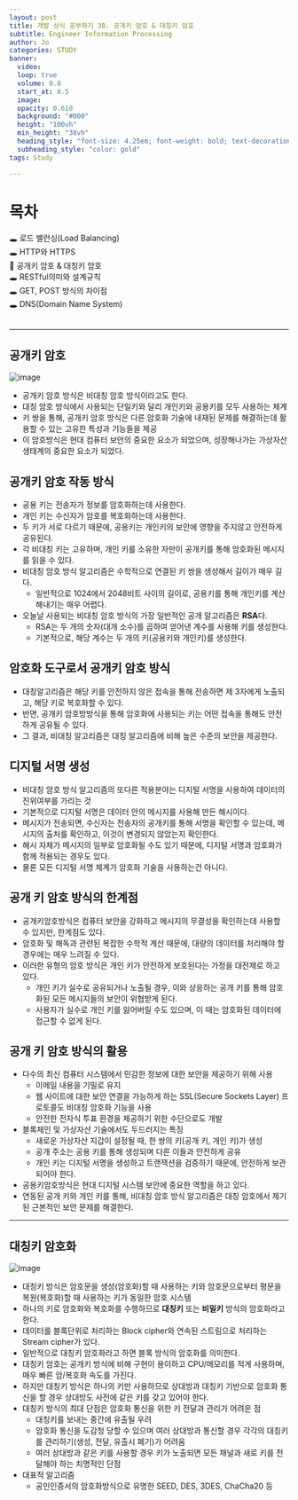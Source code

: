 ```yaml
---
layout: post
title: 개발 상식 공부하기 38. 공개키 암호 & 대칭키 암호
subtitle: Engineer Information Processing
author: Jo
categories: STUDY
banner:
  video: 
  loop: true
  volume: 0.8
  start_at: 8.5
  image: 
  opacity: 0.618
  background: "#000"
  height: "100vh"
  min_height: "38vh"
  heading_style: "font-size: 4.25em; font-weight: bold; text-decoration: underline"
  subheading_style: "color: gold"
tags: Study

---
```


# 목차
🕳 로드 밸런싱(Load Balancing) <br>
🕳 HTTP와 HTTPS <br>
📌 공개키 암호 & 대칭키 암호 <br>
🕳 RESTful의미와 설계규칙 <br>
🕳 GET, POST 방식의 차이점 <br>
🕳 DNS(Domain Name System) <br>
<br>
<hr>


## 공개키 암호
![image](https://github.com/CheeseYoung/Cheeseyoung.github.io/assets/132384527/8a56fa16-bf44-4054-b70d-d9e2178c1469)
- 공개키 암호 방식은 비대칭 암호 방식이라고도 한다.
- 대칭 암호 방식에서 사용되는 단일키와 달리 개인키와 공용키를 모두 사용하는 체계
- 키 쌍을 통해, 공개키 암호 방식은 다른 암호화 기술에 내재된 문제를 해결하는데 활용할 수 있는 고유한 특성과 기능들을 제공
- 이 암호방식은 현대 컴퓨터 보안의 중요한 요소가 되었으며, 성장해나가는 가상자산 생태계의 중요한 요소가 되었다.

## 공개키 암호 작동 방식
- 공용 키는 전송자가 정보를 암호화하는데 사용한다.
- 개인 키는 수신자가 암호를 복호화하는데 사용한다.
- 두 키가 서로 다르기 때문에, 공용키는 개인키의 보안에 영향을 주지않고 안전하게 공유된다.
- 각 비대칭 키는 고유하며, 개인 키를 소유한 자만이 공개키를 통해 암호화된 메시지를 읽을 수 있다.
- 비대칭 암호 방식 알고리즘은 수학적으로 연결된 키 쌍을 생성해서 길이가 매우 길다.
  - 일반적으로 1024에서 2048비트 사이의 길이로, 공용키를 통해 개인키를 계산해내기는 매우 어렵다.
- 오늘날 사용되는 비대칭 암호 방식의 가장 일반적인 공개 알고리즘은 <b>RSA</b>다.
  - RSA는 두 개의 숫자(대개 소수)를 곱하여 얻어낸 계수를 사용해 키를 생성한다.
  - 기본적으로, 해당 계수는 두 개의 키(공용키와 개인키)를 생성한다.

## 암호화 도구로서 공개키 암호 방식
- 대칭알고리즘은 해당 키를 안전하지 않은 접속을 통해 전송하면 제 3자에게 노출되고, 해당 키로 복호화할 수 있다.
- 반면, 공개키 암호방방식을 통해 암호화에 사용되는 키는 어떤 접속을 통해도 안전하게 공유될 수 있다.
- 그 결과, 비대칭 알고리즘은 대칭 알고리즘에 비해 높은 수준의 보안을 제공한다.

## 디지털 서명 생성
- 비대칭 암호 방식 알고리즘의 또다른 적용분야는 디지털 서명을 사용하여 데이터의 진위여부를 가리는 것
- 기본적으로 디지털 서명은 데이터 안의 메시지를 사용해 만든 해시이다.
- 메시지가 전송되면, 수신자는 전송자의 공개키를 통해 서명을 확인할 수 있는데, 메시지의 출처를 확인하고, 이것이 변경되지 않았는지 확인한다.
- 해시 자체가 메시지의 일부로 암호화될 수도 있기 때문에, 디지털 서명과 암호화가 함께 적용되는 경우도 있다.
- 물론 모든 디지털 서명 체계가 암호화 기술을 사용하는건 아니다.

## 공개 키 암호 방식의 한계점
- 공개키암호방식은 컴퓨터 보안을 강화하고 메시지의 무결성을 확인하는데 사용할 수 있지만, 한계점도 있다.
- 암호화 및 해독과 관련된 복잡한 수학적 계산 때문에, 대량의 데이터를 처리해야 할 경우에는 매우 느려질 수 있다.
- 이러한 유형의 암호 방식은 개인 키가 안전하게 보호된다는 가정을 대전제로 하고 있다.
  - 개인 키가 실수로 공유되거나 노출될 경우, 이와 상응하는 공개 키를 통해 암호화된 모든 메시지들의 보안이 위협받게 된다.
  - 사용자가 실수로 개인 키를 잃어버릴 수도 있으며, 이 때는 암호화된 데이터에 접근할 수 없게 된다.  

## 공개 키 암호 방식의 활용
- 다수의 최신 컴퓨터 시스템에서 민감한 정보에 대한 보안을 제공하기 위해 사용
  - 이메일 내용을 기밀로 유지
  - 웹 사이트에 대한 보안 연결을 가능하게 하는 SSL(Secure Sockets Layer) 프로토콜도 비대칭 암호화 기능을 사용
  - 안전한 전자식 투표 환경을 제공하기 위한 수단으로도 개발
- 블록체인 및 가상자산 기술에서도 두드러지는 특징
  - 새로운 가상자산 지갑이 설정될 때, 한 쌍의 키(공개 키, 개인 키)가 생성
  - 공개 주소는 공용 키를 통해 생성되며 다른 이들과 안전하게 공유
  - 개인 키는 디지털 서명을 생성하고 트랜잭션을 검증하기 때문에, 안전하게 보관되어야 한다.
- 공용키암호방식은 현대 디지털 시스템 보안에 중요한 역할을 하고 있다.
- 연동된 공개 키와 개인 키를 통해, 비대칭 암호 방식 알고리즘은 대칭 암호에서 제기된 근본적인 보안 문제를 해결한다.

<hr>

## 대칭키 암호화
![image](https://github.com/CheeseYoung/Cheeseyoung.github.io/assets/132384527/131e5c3e-e293-445d-8a7e-a8352b6fa14b)
- 대칭키 방식은 암호문을 생성(암호화)할 때 사용하는 키와 암호문으로부터 평문을 복원(복호화)할 때 사용하는 키가 동일한 암호 시스템
- 하나의 키로 암호화와 복호화를 수행하므로 <b>대칭키</b> 또는 <b>비밀키</b> 방식의 암호화라고 한다.
- 데이터를 블록단위로 처리하는 Block cipher와 연속된 스트림으로 처리하는 Stream cipher가 있다.
- 일반적으로 대칭키 암호화라고 하면 블록 방식의 암호화를 의미한다.
- 대칭키 암호는 공개키 방식에 비해 구현이 용이하고 CPU/메모리를 적게 사용하며, 매우 빠른 암/복호화 속도를 가진다.
- 하지만 대칭키 방식은 하나의 키만 사용하므로 상대방과 대칭키 기반으로 암호화 통신을 할 경우 상대방도 사전에 같은 키를 갖고 있어야 한다.
- 대칭키 방식의 최대 단점은 암호화 통신을 위한 키 전달과 관리가 어려운 점
  - 대칭키를 보내는 중간에 유출될 우려
  - 암호화 통신을 도감청 당할 수 있으며 여러 상대방과 통신할 경우 각각의 대칭키를 관리하기(생성, 전달, 유출시 폐기)가 어려움
  - 여러 상대방과 같은 키를 사용할 경우 키가 노출되면 모든 채널과 새로 키를 전달해야 하는 치명적인 단점
- 대표적 알고리즘
  - 공인인증서의 암호화방식으로 유명한 SEED, DES, 3DES, ChaCha20 등
















